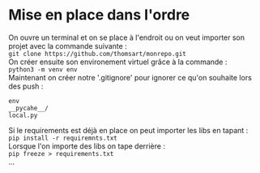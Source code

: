 # Mise en place dans l'ordre

On ouvre un terminal et on se place à l'endroit ou on veut importer son projet avec la commande suivante :<br>
`git clone https://github.com/thomsart/monrepo.git`<br>
On créer ensuite son environement virtuel grâce à la commande :<br>
`python3 -m venv env`<br>
Maintenant on créer notre '.gitignore' pour ignorer ce qu'on souhaite lors des push :

    env
    __pycahe__/
    local.py

Si le requirements est déjà en place on peut importer les libs en tapant :<br>
`pip install -r requiremnts.txt`<br>
Lorsque l'on importe des libs on tape derrière :<br>
`pip freeze > requirements.txt`<br>
...